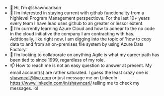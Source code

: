 - 👋 Hi, I’m @shawncarlson
- 👀 I’m interested in staying current with github functionality from a highlevel Program Management perspectiove. For the last 10+ years every team I have lead uses github to an greater or lessor extent. 
- 🌱 I’m currently learning Azure Cloud and how to adhear to the no code in the cloud initiative the company I am contracting with has. Addtionally, like right now, I am digging into the topic of 'how to copy data to and from an on-premises file system by using Azure Data Factory.'
- 💞️ I’m looking to collaborate on anything Agile is what my career path has been tied to since 1999, regardless of my role.
- 📫 How to reach me is not an easy question to answer at present. My email account(s) are rather saturated. I guess the least crazy one is shawncal@live.com or just message me on LinkedIn https://www.linkedin.com/in/shawncarl/ telling me to check my messages. lol 
<!---
shawncarlson/shawncarlson is a ✨ special ✨ repository because its `README.md` (this file) appears on your GitHub profile.
You can click the Preview link to take a look at your changes.
--->
